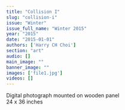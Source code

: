 ```yaml
---
title: "Collision I"
slug: "collision-i"
issue: "Winter"
issue_full_name: "Winter 2015"
year: "2015"
date: "2015-01-01"
authors: ['Harry CH Choi']
section: "art"
audio: []
main_image: ""
banner_image: ""
images: ['file1.jpg']
videos: []
---
```

Digital photograph mounted on wooden panel  
24 x 36 inches

